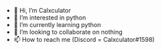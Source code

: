 - 👋 Hi, I’m Calxculator
- 👀 I’m interested in python
- 🌱 I’m currently learning python
- 💞️ I’m looking to collaborate on nothing
- 📫 How to reach me (Discord = Calxculator#1598)

<!---
Calxculator/Calxculator is a ✨ special ✨ repository because its `README.md` (this file) appears on your GitHub profile.
You can click the Preview link to take a look at your changes.
--->
